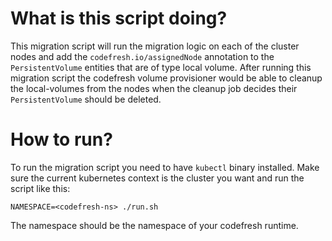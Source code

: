# What is this script doing?
This migration script will run the migration logic on each of the cluster nodes and add the `codefresh.io/assignedNode` annotation to the `PersistentVolume` entities that are of type local volume. After running this migration script the codefresh volume provisioner would be able to cleanup the local-volumes from the nodes when the cleanup job decides their `PersistentVolume` should be deleted.

# How to run?
To run the migration script you need to have `kubectl` binary installed. Make sure the current kubernetes context is the cluster you want and run the script like this:
```
NAMESPACE=<codefresh-ns> ./run.sh
```
The namespace should be the namespace of your codefresh runtime.
